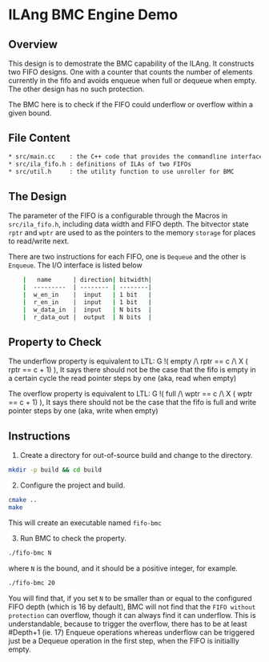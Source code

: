 # ILAng BMC Engine Demo

## Overview

This design is to demostrate the BMC capability of the ILAng.
It constructs two FIFO designs. One with a counter that counts
the number of elements currently in the fifo and avoids enqueue
when full or dequeue when empty. The other design has no such
protection. 

The BMC here is to check if the FIFO could underflow or overflow
within a given bound. 

## File Content

```sh
* src/main.cc    : the C++ code that provides the commandline interface
* src/ila_fifo.h : definitions of ILAs of two FIFOs
* src/util.h 	 : the utility function to use unroller for BMC
```

## The Design

The parameter of the FIFO is a configurable through the Macros in `src/ila_fifo.h`,
including data width and FIFO depth. The bitvector state `rptr` and `wptr` are used 
to as the pointers to the memory `storage` for places to read/write next.

There are two instructions for each FIFO, one is `Dequeue` and the other is `Enqueue`.
The I/O interface is listed below

```sh
    |   name      | direction| bitwidth|
    |  ---------  | -------- | --------|
    |  w_en_in    |  input   | 1 bit   |
    |  r_en_in    |  input   | 1 bit   |
    |  w_data_in  |  input   | N bits  |
    |  r_data_out |  output  | N bits  |
```

## Property to Check

The underflow property is equivalent to LTL:  G !( empty /\\ rptr == c /\\ X ( rptr == c + 1)  ),
It says there should not be the case that the fifo is empty in a certain cycle the 
read pointer steps by one (aka, read when empty)

The overflow property is equivalent to LTL:  G !( full /\\ wptr == c /\\ X ( wptr == c + 1)  ),
It says there should not be the case that the fifo is full and write pointer steps by one 
(aka, write when empty)

## Instructions

1.  Create a directory for out-of-source build and change to the directory. 

```bash
mkdir -p build && cd build
```

2.  Configure the project and build. 

```bash
cmake ..
make
```

This will create an executable named `fifo-bmc`

3.  Run BMC to check the property. 

```bash
./fifo-bmc N
```

where `N` is the bound, and it should be a positive integer, for example.

```bash
./fifo-bmc 20
```

You will find that, if you set `N` to be smaller than or equal to the configured FIFO depth (which is 16 by default), BMC will not find that the `FIFO without protection` can overflow, though it can always find it can underflow. 
This is understandable, because to trigger the overflow, there has to be at least #Depth+1 (ie. 17) Enqueue operations whereas underflow can be triggered just be a Dequeue operation in the first step, when the FIFO is initiallly empty.
